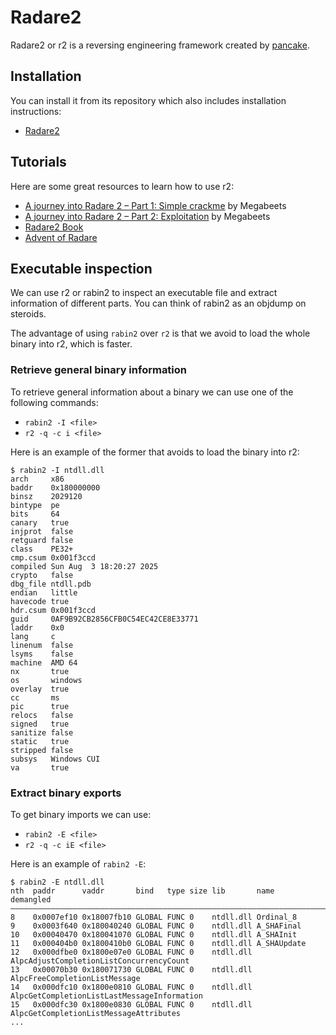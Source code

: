 # Radare2

Radare2 or r2 is a reversing engineering framework created by
[pancake](https://infosec.exchange/@pancake).

## Installation

You can install it from its repository which also includes installation
instructions:

- [Radare2](https://github.com/radareorg/radare2)

## Tutorials

Here are some great resources to learn how to use r2:

- [A journey into Radare 2 – Part 1: Simple
  crackme](https://www.megabeets.net/a-journey-into-radare-2-part-1/) by Megabeets
- [A journey into Radare 2 – Part 2:
  Exploitation](https://www.megabeets.net/a-journey-into-radare-2-part-2/) by Megabeets
- [Radare2 Book](https://book.rada.re/)
- [Advent of Radare](https://radare.org/advent/)

## Executable inspection

We can use r2 or rabin2 to inspect an executable file and extract information of
different parts. You can think of rabin2 as an objdump on steroids.

The advantage of using `rabin2` over `r2` is that we avoid to load the whole
binary into r2, which is faster.

### Retrieve general binary information

To retrieve general information about a binary we can use one of the following
commands:
- `rabin2 -I <file>`
- `r2 -q -c i <file>`

Here is an example of the former that avoids to load the binary into r2:
```
$ rabin2 -I ntdll.dll 
arch     x86
baddr    0x180000000
binsz    2029120
bintype  pe
bits     64
canary   true
injprot  false
retguard false
class    PE32+
cmp.csum 0x001f3ccd
compiled Sun Aug  3 18:20:27 2025
crypto   false
dbg_file ntdll.pdb
endian   little
havecode true
hdr.csum 0x001f3ccd
guid     0AF9B92CB2856CFB0C54EC42CE8E33771
laddr    0x0
lang     c
linenum  false
lsyms    false
machine  AMD 64
nx       true
os       windows
overlay  true
cc       ms
pic      true
relocs   false
signed   true
sanitize false
static   true
stripped false
subsys   Windows CUI
va       true
```

### Extract binary exports

To get binary imports we can use:
- `rabin2 -E <file>`
- `r2 -q -c iE <file>`

Here is an example of `rabin2 -E`:
```
$ rabin2 -E ntdll.dll
nth  paddr      vaddr       bind   type size lib       name                                                  demangled
――――――――――――――――――――――――――――――――――――――――――――――――――――――――――――――――――――――――――――――――――――――――――――――――――――――――――――――――――――――
8    0x0007ef10 0x18007fb10 GLOBAL FUNC 0    ntdll.dll Ordinal_8
9    0x0003f640 0x180040240 GLOBAL FUNC 0    ntdll.dll A_SHAFinal
10   0x00040470 0x180041070 GLOBAL FUNC 0    ntdll.dll A_SHAInit
11   0x000404b0 0x1800410b0 GLOBAL FUNC 0    ntdll.dll A_SHAUpdate
12   0x000dfbe0 0x1800e07e0 GLOBAL FUNC 0    ntdll.dll AlpcAdjustCompletionListConcurrencyCount
13   0x00070b30 0x180071730 GLOBAL FUNC 0    ntdll.dll AlpcFreeCompletionListMessage
14   0x000dfc10 0x1800e0810 GLOBAL FUNC 0    ntdll.dll AlpcGetCompletionListLastMessageInformation
15   0x000dfc30 0x1800e0830 GLOBAL FUNC 0    ntdll.dll AlpcGetCompletionListMessageAttributes
...
```
